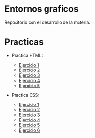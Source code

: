 # Entornos graficos
Repositorio con el desarrollo de la materia.

# Practicas

* Practica HTML:
  * [Ejercicio 1](https://drive.google.com/file/d/1iZlWl96jVPObEBVrllmy8fHrJFTsUIiy/view?usp=drive_link)
  * [Ejercicio 2](https://drive.google.com/file/d/1ULWLwlm0k-wY4BAU_QMj1itiN2lfVz2y/view?usp=drive_link)
  * [Ejercicio 3](https://github.com/FelipeBentancour/EntornosGraficos/tree/main/Practica1_HTML/Ejercicio3)
  * [Ejercicio 4](https://github.com/FelipeBentancour/EntornosGraficos/tree/main/Practica1_HTML/Ejercicio4)
  * [Ejercicio 5](https://github.com/FelipeBentancour/EntornosGraficos/tree/main/Practica1_HTML/Ejercicio5)

* Practica CSS:
  * [Ejercicio 1](https://drive.google.com/file/d/1RGSE0oOTZ-wN6XzgSpkLwLn8crC9xzjZ/view?usp=drive_link)
  * [Ejercicio 2](https://github.com/FelipeBentancour/EntornosGraficos/tree/main/Practica2_CSS/Ejercicio2)
  * [Ejercicio 3](https://github.com/FelipeBentancour/EntornosGraficos/tree/main/Practica2_CSS/ejercicio3)
  * [Ejercicio 4](https://github.com/FelipeBentancour/EntornosGraficos/tree/main/Practica2_CSS/ejercicio4)
  * [Ejercicio 5](https://github.com/FelipeBentancour/EntornosGraficos/tree/main/Practica2_CSS/ejercicio5)
  * [Ejercicio 6](https://github.com/FelipeBentancour/EntornosGraficos/tree/main/Practica2_CSS/ejercicio6)






